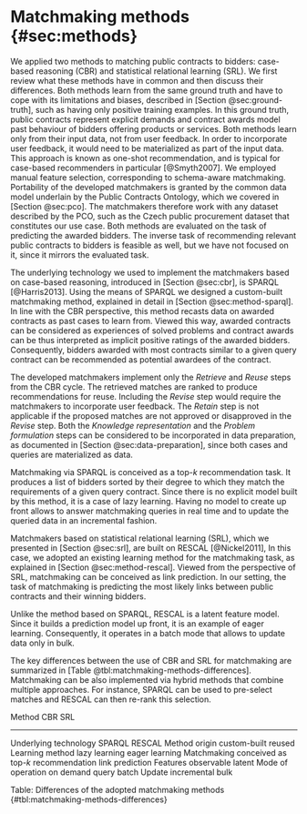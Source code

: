 # Matchmaking methods {#sec:methods}

<!--
Why we have chosen these methods?
Should we formulate requirements for the matchmaking methods?
-->

We applied two methods to matching public contracts to bidders: case-based reasoning (CBR) and statistical relational learning (SRL).
We first review what these methods have in common and then discuss their differences.
Both methods learn from the same ground truth and have to cope with its limitations and biases, described in [Section @sec:ground-truth], such as having only positive training examples.
In this ground truth, public contracts represent explicit demands and contract awards model past behaviour of bidders offering products or services.
Both methods learn only from their input data, not from user feedback.
In order to incorporate user feedback, it would need to be materialized as part of the input data.
This approach is known as one-shot recommendation, and is typical for case-based recommenders in particular [@Smyth2007].
We employed manual feature selection, corresponding to schema-aware matchmaking.
Portability of the developed matchmakers is granted by the common data model underlain by the Public Contracts Ontology, which we covered in [Section @sec:pco].
The matchmakers therefore work with any dataset described by the PCO, such as the Czech public procurement dataset that constitutes our use case.
Both methods are evaluated on the task of predicting the awarded bidders.
The inverse task of recommending relevant public contracts to bidders is feasible as well, but we have not focused on it, since it mirrors the evaluated task.

<!-- Case-based reasoning -->

The underlying technology we used to implement the matchmakers based on case-based reasoning, introduced in [Section @sec:cbr], is SPARQL [@Harris2013].
Using the means of SPARQL we designed a custom-built matchmaking method, explained in detail in [Section @sec:method-sparql].
In line with the CBR perspective, this method recasts data on awarded contracts as past cases to learn from.
Viewed this way, awarded contracts can be considered as experiences of solved problems and contract awards can be thus interpreted as implicit positive ratings of the awarded bidders.
Consequently, bidders awarded with most contracts similar to a given query contract can be recommended as potential awardees of the contract.

The developed matchmakers implement only the *Retrieve* and *Reuse* steps from the CBR cycle.
The retrieved matches are ranked to produce recommendations for reuse.
Including the *Revise* step would require the matchmakers to incorporate user feedback.
The *Retain* step is not applicable if the proposed matches are not approved or disapproved in the *Revise* step.
Both the *Knowledge representation* and the *Problem formulation* steps can be considered to be incorporated in data preparation, as documented in [Section @sec:data-preparation], since both cases and queries are materialized as data. 

Matchmaking via SPARQL is conceived as a top-$k$ recommendation task.
It produces a list of bidders sorted by their degree to which they match the requirements of a given query contract.
Since there is no explicit model built by this method, it is a case of lazy learning.
Having no model to create up front allows to answer matchmaking queries in real time and to update the queried data in an incremental fashion.

<!-- Statistical relational learning -->

Matchmakers based on statistical relational learning (SRL), which we presented in [Section @sec:srl], are built on RESCAL [@Nickel2011],
In this case, we adopted an existing learning method for the matchmaking task, as explained in [Section @sec:method-rescal].
Viewed from the perspective of SRL, matchmaking can be conceived as link prediction.
In our setting, the task of matchmaking is predicting the most likely links between public contracts and their winning bidders.

Unlike the method based on SPARQL, RESCAL is a latent feature model.
Since it builds a prediction model up front, it is an example of eager learning.
Consequently, it operates in a batch mode that allows to update data only in bulk.

The key differences between the use of CBR and SRL for matchmaking are summarized in [Table @tbl:matchmaking-methods-differences].
Matchmaking can be also implemented via hybrid methods that combine multiple approaches.
For instance, SPARQL can be used to pre-select matches and RESCAL can then re-rank this selection.

Method                    CBR                     SRL
------------------------- ----------------------- --------------
Underlying technology     SPARQL                  RESCAL
Method origin             custom-built            reused
Learning method           lazy learning           eager learning
Matchmaking conceived as  top-$k$ recommendation  link prediction
Features                  observable              latent
Mode of operation         on demand query         batch
Update                    incremental             bulk

Table: Differences of the adopted matchmaking methods {#tbl:matchmaking-methods-differences}

<!--
SPARQL and full-text matchmakers are "lazy learners", since they do not build explicit models.
Since there is no model, performance might be worse. (Why?)
We can consider database indices to be the "models".

Limitation: CBR approach favours larger and longer-established suppliers.
This is an opportunity to normalize by the bidder's age from ARES.

Using the terminology of case-based reasoning, CPV provides a "bridge attribute" that allows to derive the similarity of contracts from the shared concepts in their descriptions.
- The other properties can be considered bridge attributes too, right?

Matchmaking basically learns the associations between CPV concepts and bidders from contract awards.
- Potentially NACE concepts too.
For each CPV concept the most associated bidders can be found.

Diversity of results is often low in case-based recommenders based on similarity-based retrieval.
There are several strategies to mitigate this issue:
- Bounded greedy selection: minimizes total similarity in the result set, while maximizing total similarity of the result set to the query.

Use a more content-based approach (leveraging data from ARES) for cold-start users (i.e. those without an awarded contract)?
Alternative solutions:
* Users may subscribe to recommendations for other users. For example, they may be asked to list their competitors, who were awarded public contracts, and be subscribed to their recommendations.
* Ask users to rate a sample of public contracts either as relevant or irrelevant. The sample must be chosen in order to maximize the insight learnt from the rating, e.g., the sample should be generated dynamically to increase its overall diversity.

If no matches are found:
- Contracting authority can respecify the query contract.
  - Such contract may be overspecified or merge unrelated goods or services that can be better awarded via multiple contracts.
- Bidder can ask for recommendation for its competitors.
-->

<!--
Out-takes:

Top-k recommendation: best matches are shown, but not their predicted ratings.

Matchmaking public contracts to bidders can be framed as a task for case-based reasoning.
Data on awarded contracts can be recast as past cases to learn from.

Public contract ~ case
Reinterpretation of the previously awarded public contracts as experiences of solved problems.
Contract award can be interpreted an implicit rating of the awarded bidder.
Reinterpretation of contract award as a positive rating (in the context of the awarded contract)
Limitation: We have only positive ratings.

The matchmaker learns from interactions between contracting authorities and bidders

Collaborative recommender systems: explicit offers (product or services) + demand behaviour (user interactions)
Our case-based recommender: explicit demands (contracts) + offer behaviour (histories of bidders)

Comparison of CBR systems with databases in [@Richter2013, p. 524].
Mismatch: SPARQL operates under the closed world assumption. CBR assumes open world.

From the perspective of a contracting authority, the task seems like matchmaking.
From the bidder's perspective, the task seems like recommendation.

## Modes of delivery

- on demand queries (pull)
- subscriptions (push, "persistent" queries)
  - Subscription to streams, notifications
  - Push-based recommendations ~ matchmaking subscriptions
    - Proactive recommendation: *"A proactive recommender system pushes recommendations to the user when the current situation seems appropriate, without explicit user request."* (<http://pema2011.cs.ucl.ac.uk/papers/pema2011_vico.pdf>)

## Notation conventions

We employ conventional notation to describe the matchmaking methods.
We use $\mathbb{P}$ to denote a power set of a set.
We use $a \oplus b$ to denote concatenation of n-tuples $a$ and $b$.
We mark the set of tuples of elements from the set $S$ as $(S)$.
Composition of functions $f$ and $g$ is denoted $f \circ g$.

Feature selection as a way of mitigating the curse of dimensionality?
[@Ragone2017]

## One-shot recommendation

A limitation of our approach is that it works as a one-shot recommendation that does not take user feedback on the generated recommendations into account.
Since the matchmakers do not have a conversational interface with which users can iteratively refine their query, if no suitable match is found, users need to revise their query and start again, even though they may not be able to provide a detailed query from the start.
This can be characterized as a query-based approach, in which users have to respecify their query in case no results are found.
One-shot recommendation is typical for case-based recommenders [@Smyth2007].
The opposite is true of conversational recommender systems that elicit user feedback to refine their recommendations.
For example, users may provide a critique, such as requiring cheaper matches.
Critiques can be interpreted as directional feature constraints [@Smyth2007, p. 361].

Moreover, SPARQL requires *"users to express their needs in a single query"*. (FIXME: Missing a citation!)
This is why the matchmaker employs a single-shot approach.

Is there a way to provide user feedback?
Browsing-based approaches: navigation of the item space, for example using critique-based navigation
- Critiquing can be used to reformulate matchmaking queries (e.g., assign different weights) or query the results (e.g., filter to meet the critique).
-->
